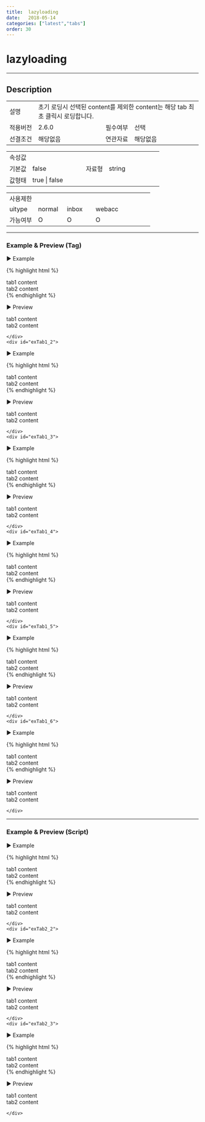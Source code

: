 ```yaml
---
title:  lazyloading
date:   2018-05-14
categories: ["latest","tabs"]
order: 30
---
```


lazyloading
===

---

## Description

<table style="width:100%">
    <colgroup>
        <col width="15%"/>
        <col width="35%"/>
        <col width="15%"/>
        <col width="35%"/>
    </colgroup>
    <tr>
        <td class="tdTitle tdBg">설명</td>
        <td colspan="3">초기 로딩시 선택된 content를 제외한 content는 해당 tab 최초 클릭시 로딩합니다.</td>
    </tr>
    <tr>
        <td class="tdTitle tdBg">적용버전</td>
        <td>2.6.0</td>
        <td class="tdTitle tdBg">필수여부</td>
        <td>선택</td>
    </tr>
    <tr>
        <td class="tdTitle tdBg">선결조건</td>
        <td>해당없음</td>
        <td class="tdTitle tdBg">연관자료</td>
        <td>해당없음</td>
    </tr>
</table>
<table style="width:100%">
    <colgroup>
        <col width="15%"/>
        <col width="35%"/>
        <col width="15%"/>
        <col width="35%"/>
    </colgroup>
    <tr>
        <td class="tdTitle tdBg tdCenter" colspan="4">속성값</td>
    </tr>
    <tr>
        <td class="tdTitle tdBg">기본값</td>
        <td>false</td>
        <td class="tdTitle tdBg">자료형</td>
        <td>string</td>
    </tr>
    <tr>
        <td class="tdTitle tdBg">값형태</td>
        <td colspan="3">true | false</td>
    </tr>
</table>
<table style="width:100%">
    <colgroup>
        <col width="20%"/>
        <col width="20%"/>
        <col width="20%"/>
        <col width="20%"/>
        <col width="20%"/>
    </colgroup>
    <tr>
        <td class="tdTitle tdBg tdCenter" colspan="5">사용제한</td>
    </tr>
    <tr>
        <td class="tdTitle tdBg">uitype</td>
        <td class="tdCenter">normal</td>
        <td class="tdCenter">inbox</td>
        <td class="tdCenter">webacc</td>
        <td></td>
    </tr>
    <tr>
        <td class="tdTitle tdBg">가능여부</td>
        <td class="tdBlue tdCenter">O</td>
        <td class="tdBlue tdCenter">O</td>
        <td class="tdBlue tdCenter">O</td>
        <td></td>
    </tr>
</table>

---
### Example & Preview (Tag)

<sbux-tabs id="exTab1" name="exTab1" uitype="normal" title-target-id-array="{exTab1_1,exTab1_2}^{exTab1_3,exTab1_4}^{exTab1_5,exTab1_6}" title-text-array="normal{고정형,변동형}^inbox{고정형,변동형}^webacc{고정형,변동형}" is-scrollable="false">
</sbux-tabs>
<div class="tab-content">
    <div id="exTab1_1">

▶ Example

{% highlight html %}
<sbux-tabs id="sbIdx1_1" name="sbTagNm1_1" uitype="normal" title-target-id-array="tab1_1_1^tab1_1_2" title-text-array="tab1^tab2" is-scrollable="false" lazyloading="true"></sbux-tabs>
<div class="tab-content">
    <div id="tab1_1_1">
        tab1 content
    </div>
    <div id="tab1_1_2">
        tab2 content
    </div>
</div>
{% endhighlight %}

<br>

▶ Preview 

<sbux-tabs id="sbIdx1_1" name="sbTagNm1_1" uitype="normal" title-target-id-array="tab1_1_1^tab1_1_2" title-text-array="tab1^tab2" is-scrollable="false" lazyloading="true"></sbux-tabs>
<div class="tab-content">
    <div id="tab1_1_1">
        tab1 content
    </div>
    <div id="tab1_1_2">
        tab2 content
    </div>
</div>

    </div>
    <div id="exTab1_2">

▶ Example

{% highlight html %}
<script>
    var tabJsonData2 = [                
        { "id" : "0", "pid" : "-1", "order" : "1", "text" : "tab1", "targetid" : "tab1_2_1" },                        
        { "id" : "1", "pid" : "-1", "order" : "2", "text" : "tab2", "targetid" : "tab1_2_2" }
    ];  
</script>
<sbux-tabs id="sbIdx1_2" name="sbTagNm1_2" uitype="normal" jsondata-ref="tabJsonData2" is-scrollable="false" lazyloading="true"></sbux-tabs>
<div class="tab-content">
    <div id="tab1_2_1">
        tab1 content
    </div>
    <div id="tab1_2_2">
        tab2 content
    </div>
</div>
{% endhighlight %}


<br>

▶ Preview 

<script>
    var tabJsonData2 = [                
        { "id" : "0", "pid" : "-1", "order" : "1", "text" : "tab1", "targetid" : "tab1_2_1" },                        
        { "id" : "1", "pid" : "-1", "order" : "2", "text" : "tab2", "targetid" : "tab1_2_2" }
    ];  
</script>
<sbux-tabs id="sbIdx1_2" name="sbTagNm1_2" uitype="normal" jsondata-ref="tabJsonData2" is-scrollable="false" lazyloading="true"></sbux-tabs>
<div class="tab-content">
    <div id="tab1_2_1">
        tab1 content
    </div>
    <div id="tab1_2_2">
        tab2 content
    </div>
</div>

    </div>
    <div id="exTab1_3">

▶ Example

{% highlight html %}
<sbux-tabs id="sbIdx1_3" name="sbTagNm1_3" uitype="inbox" title-target-id-array="tab1_3_1^tab1_3_2" title-text-array="tab1^tab2" is-scrollable="false" lazyloading="true"></sbux-tabs>
<div class="tab-content">
    <div id="tab1_3_1">
        tab1 content
    </div>
    <div id="tab1_3_2">
        tab2 content
    </div>
</div>
{% endhighlight %}

<br>

▶ Preview 

<sbux-tabs id="sbIdx1_3" name="sbTagNm1_3" uitype="inbox" title-target-id-array="tab1_3_1^tab1_3_2" title-text-array="tab1^tab2" is-scrollable="false" lazyloading="true"></sbux-tabs>
<div class="tab-content">
    <div id="tab1_3_1">
        tab1 content
    </div>
    <div id="tab1_3_2">
        tab2 content
    </div>
</div>

    </div>
    <div id="exTab1_4">

▶ Example

{% highlight html %}
<script>
    var tabJsonData4 = [                
        { "id" : "0", "pid" : "-1", "order" : "1", "text" : "tab1", "targetid" : "tab1_4_1" },                        
        { "id" : "1", "pid" : "-1", "order" : "2", "text" : "tab2", "targetid" : "tab1_4_2" }
    ];  
</script>
<sbux-tabs id="sbIdx1_4" name="sbTagNm1_4" uitype="inbox" jsondata-ref="tabJsonData4" is-scrollable="false" lazyloading="true"></sbux-tabs>
<div class="tab-content">
    <div id="tab1_4_1">
        tab1 content
    </div>
    <div id="tab1_4_2">
        tab2 content
    </div>
</div>
{% endhighlight %}


<br>

▶ Preview 

<script>
    var tabJsonData4 = [                
        { "id" : "0", "pid" : "-1", "order" : "1", "text" : "tab1", "targetid" : "tab1_4_1" },                        
        { "id" : "1", "pid" : "-1", "order" : "2", "text" : "tab2", "targetid" : "tab1_4_2" }
    ];  
</script>
<sbux-tabs id="sbIdx1_4" name="sbTagNm1_4" uitype="inbox" jsondata-ref="tabJsonData4" is-scrollable="false" lazyloading="true"></sbux-tabs>
<div class="tab-content">
    <div id="tab1_4_1">
        tab1 content
    </div>
    <div id="tab1_4_2">
        tab2 content
    </div>
</div>

    </div>
    <div id="exTab1_5">

▶ Example

{% highlight html %}
<sbux-tabs id="sbIdx1_5" name="sbTagNm1_5" uitype="webacc" title-target-id-array="tab1_5_1^tab1_5_2" title-text-array="tab1^tab2" is-scrollable="false" lazyloading="true"></sbux-tabs>
<div class="tab-content">
    <div id="tab1_5_1">
        tab1 content
    </div>
    <div id="tab1_5_2">
        tab2 content
    </div>
</div>
{% endhighlight %}

<br>

▶ Preview 

<sbux-tabs id="sbIdx1_5" name="sbTagNm1_5" uitype="webacc" title-target-id-array="tab1_5_1^tab1_5_2" title-text-array="tab1^tab2" is-scrollable="false" lazyloading="true"></sbux-tabs>
<div class="tab-content">
    <div id="tab1_5_1">
        tab1 content
    </div>
    <div id="tab1_5_2">
        tab2 content
    </div>
</div>

    </div>
    <div id="exTab1_6">

▶ Example

{% highlight html %}
<script>
    var tabJsonData6 = [                
        { "id" : "0", "pid" : "-1", "order" : "1", "text" : "tab1", "targetid" : "tab1_6_1" },                        
        { "id" : "1", "pid" : "-1", "order" : "2", "text" : "tab2", "targetid" : "tab1_6_2" }
    ];  
</script>
<sbux-tabs id="sbIdx1_6" name="sbTagNm1_6" uitype="webacc" jsondata-ref="tabJsonData6" is-scrollable="false" lazyloading="true"></sbux-tabs>
<div class="tab-content">
    <div id="tab1_6_1">
        tab1 content
    </div>
    <div id="tab1_6_2">
        tab2 content
    </div>
</div>
{% endhighlight %}


<br>

▶ Preview 

<script>
    var tabJsonData6 = [                
        { "id" : "0", "pid" : "-1", "order" : "1", "text" : "tab1", "targetid" : "tab1_6_1" },                        
        { "id" : "1", "pid" : "-1", "order" : "2", "text" : "tab2", "targetid" : "tab1_6_2" }
    ];  
</script>
<sbux-tabs id="sbIdx1_6" name="sbTagNm1_6" uitype="webacc" jsondata-ref="tabJsonData6" is-scrollable="false" lazyloading="true"></sbux-tabs>
<div class="tab-content">
    <div id="tab1_6_1">
        tab1 content
    </div>
    <div id="tab1_6_2">
        tab2 content
    </div>
</div>

    </div>
</div>

---
### Example & Preview (Script)

<sbux-tabs id="exTab2" name="exTab2" uitype="normal" title-target-id-array="exTab2_1^exTab2_2^exTab2_3" title-text-array="normal(변동형)^inbox(변동형)^webacc(변동형)" is-scrollable="false">
</sbux-tabs>
<div class="tab-content">
    <div id="exTab2_1">

▶ Example

{% highlight html %}
<div id="sbArea2_1"></div>
<div class="tab-content">
    <div id="tab1_7_1">
        tab1 content
    </div>
    <div id="tab1_7_2">
        tab2 content
    </div>
</div>
<script>
    var tabJsonData7 = [                
        { "id" : "0", "pid" : "-1", "order" : "1", "text" : "tab1", "targetid" : "tab1_7_1" },                        
        { "id" : "1", "pid" : "-1", "order" : "2", "text" : "tab2", "targetid" : "tab1_7_2" }
    ]; 
    $(document).ready(function(){
        $('#sbArea2_1').sbTabs({
            name : 'sbScriptNm2_1',
            uitype : 'normal',
            jsondataRef : 'tabJsonData7',
            isScrollable : false,
            lazyloading : true
        });
    }); 
</script>
{% endhighlight %}

<br>

▶ Preview 

<div id="sbArea2_1"></div>
<div class="tab-content">
    <div id="tab2_1_1">
        tab1 content
    </div>
    <div id="tab2_1_2">
        tab2 content
    </div>
</div>
<script>
    var tabJsonData7 = [                
        { "id" : "0", "pid" : "-1", "order" : "1", "text" : "tab1", "targetid" : "tab2_1_1" },                        
        { "id" : "1", "pid" : "-1", "order" : "2", "text" : "tab2", "targetid" : "tab2_1_2" }
    ]; 
    $(document).ready(function(){
        $('#sbArea2_1').sbTabs({
            name : 'sbScriptNm2_1',
            uitype : 'normal',
            jsondataRef : 'tabJsonData7',
            isScrollable : false,
            lazyloading : true
        });
    });  
</script>

    </div>
    <div id="exTab2_2">

▶ Example

{% highlight html %}
<div id="sbArea2_2"></div>
<div class="tab-content">
    <div id="tab2_2_1">
        tab1 content
    </div>
    <div id="tab2_2_2">
        tab2 content
    </div>
</div>
<script>
    var tabJsonData8 = [                
        { "id" : "0", "pid" : "-1", "order" : "1", "text" : "tab1", "targetid" : "tab2_2_1" },                        
        { "id" : "1", "pid" : "-1", "order" : "2", "text" : "tab2", "targetid" : "tab2_2_2" }
    ]; 
    $(document).ready(function(){
        $('#sbArea2_2').sbTabs({
            name : 'sbScriptNm2_2',
            uitype : 'inbox',
            jsondataRef : 'tabJsonData8',
            isScrollable : false,
            lazyloading : true
        });
    });  
</script>
{% endhighlight %}

<br>

▶ Preview 

<div id="sbArea2_2"></div>
<div class="tab-content">
    <div id="tab2_2_1">
        tab1 content
    </div>
    <div id="tab2_2_2">
        tab2 content
    </div>
</div>
<script>
    var tabJsonData8 = [                
        { "id" : "0", "pid" : "-1", "order" : "1", "text" : "tab1", "targetid" : "tab2_2_1" },                        
        { "id" : "1", "pid" : "-1", "order" : "2", "text" : "tab2", "targetid" : "tab2_2_2" }
    ]; 
    $(document).ready(function(){
        $('#sbArea2_2').sbTabs({
            name : 'sbScriptNm2_2',
            uitype : 'inbox',
            jsondataRef : 'tabJsonData8',
            isScrollable : false,
            lazyloading : true
        });
    });  
</script>

    </div>
    <div id="exTab2_3">

▶ Example

{% highlight html %}
<div id="sbArea2_3"></div>
<div class="tab-content">
    <div id="tab2_3_1">
        tab1 content
    </div>
    <div id="tab2_3_2">
        tab2 content
    </div>
</div>
<script>
    var tabJsonData9 = [                
        { "id" : "0", "pid" : "-1", "order" : "1", "text" : "tab1", "targetid" : "tab2_3_1" },                        
        { "id" : "1", "pid" : "-1", "order" : "2", "text" : "tab2", "targetid" : "tab2_3_2" }
    ]; 
    $(document).ready(function(){
        $('#sbArea2_3').sbTabs({
            name : 'sbScriptNm2_3',
            uitype : 'webacc',
            jsondataRef : 'tabJsonData9',
            isScrollable : false,
            lazyloading : true
        });
    });  
</script>
{% endhighlight %}

<br>

▶ Preview 

<div id="sbArea2_3"></div>
<div class="tab-content">
    <div id="tab2_3_1">
        tab1 content
    </div>
    <div id="tab2_3_2">
        tab2 content
    </div>
</div>
<script>
    var tabJsonData9 = [                
        { "id" : "0", "pid" : "-1", "order" : "1", "text" : "tab1", "targetid" : "tab2_3_1" },                        
        { "id" : "1", "pid" : "-1", "order" : "2", "text" : "tab2", "targetid" : "tab2_3_2" }
    ]; 
    $(document).ready(function(){
        $('#sbArea2_3').sbTabs({
            name : 'sbScriptNm2_3',
            uitype : 'webacc',
            jsondataRef : 'tabJsonData9',
            isScrollable : false,
            lazyloading : true
        });
    });  
</script>

    </div>
</div>